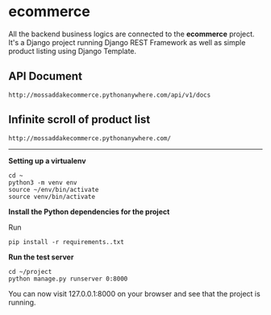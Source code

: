 # ecommerce

All the backend business logics are connected to the <b>ecommerce</b> project. It's a Django project running Django REST Framework as well as simple product listing using Django Template.


## API Document

    http://mossaddakecommerce.pythonanywhere.com/api/v1/docs


##  Infinite scroll of product list

    http://mossaddakecommerce.pythonanywhere.com/

---

**Setting up a virtualenv**


    cd ~
    python3 -m venv env
    source ~/env/bin/activate
    source venv/bin/activate


**Install the Python dependencies for the project**

Run

    pip install -r requirements..txt

**Run the test server**

    cd ~/project
    python manage.py runserver 0:8000

You can now visit 127.0.0.1:8000 on your browser and see that the project is running.
